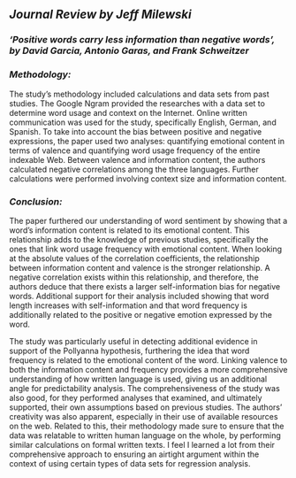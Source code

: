 ## _Journal Review by Jeff Milewski_

### *‘Positive words carry less information than negative words’, by David Garcia, Antonio Garas, and Frank Schweitzer*

### _Methodology:_
The study’s methodology included calculations and data sets from past studies. The Google Ngram provided the researches with a data set to determine word usage and context on the Internet. Online written communication was used for the study, specifically English, German, and Spanish. To take into account the bias between positive and negative expressions, the paper used two analyses: quantifying emotional content in terms of valence and quantifying word usage frequency of the entire indexable Web. Between valence and information content, the authors calculated negative correlations among the three languages. Further calculations were performed involving context size and information content. 

### _Conclusion:_
The paper furthered our understanding of word sentiment by showing that a word’s information content is related to its emotional content. This relationship adds to the knowledge of previous studies, specifically the ones that link word usage frequency with emotional content. When looking at the absolute values of the correlation coefficients, the relationship between information content and valence is the stronger relationship. A negative correlation exists within this relationship, and therefore, the authors deduce that there exists a larger self-information bias for negative words. Additional support for their analysis included showing that word length increases with self-information and that word frequency is additionally related to the positive or negative emotion expressed by the word. 

The study was particularly useful in detecting additional evidence in support of the Pollyanna hypothesis, furthering the idea that word frequency is related to the emotional content of the word. Linking valence to both the information content and frequency provides a more comprehensive understanding of how written language is used, giving us an additional angle for predictability analysis. The comprehensiveness of the study was also good, for they performed analyses that examined, and ultimately supported, their own assumptions based on previous studies. The authors’ creativity was also apparent, especially in their use of available resources on the web. Related to this, their methodology made sure to ensure that the data was relatable to written human language on the whole, by performing similar calculations on formal written texts. I feel I learned a lot from their comprehensive approach to ensuring an airtight argument within the context of using certain types of data sets for regression analysis.
